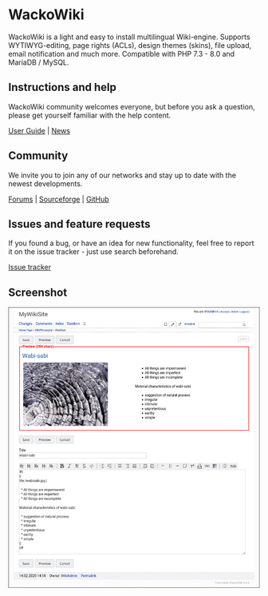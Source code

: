 # WackoWiki

WackoWiki is a light and easy to install multilingual Wiki-engine. 
Supports WYTIWYG-editing, page rights (ACLs), design themes (skins), file upload, email notification and much more. Compatible with PHP 7.3 - 8.0 and MariaDB / MySQL.

## Instructions and help

WackoWiki community welcomes everyone, but before you ask a question, please get yourself familiar with the help content.

[User Guide](https://wackowiki.org/doc/Doc/English) | [News](https://wackowiki.org/doc/News)

## Community

We invite you to join any of our networks and stay up to date with the newest developments.

[Forums](https://wackowiki.org/doc/Forum) | [Sourceforge](https://sourceforge.net/projects/wackowiki/) | [GitHub](https://github.com/WackoWiki)

## Issues and feature requests

If you found a bug, or have an idea for new functionality, feel free to report it on the issue tracker - just use search beforehand.

[Issue tracker](https://wackowiki.org/bugs)

## Screenshot

![Example Image](readme.png "Example")

